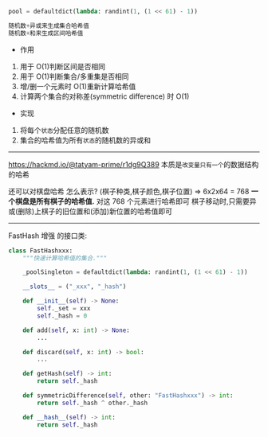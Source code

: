 ```python
pool = defaultdict(lambda: randint(1, (1 << 61) - 1))

随机数+异或来生成集合哈希值
随机数+和来生成区间哈希值
```

- 作用

1. 用于 O(1)判断区间是否相同
2. 用于 O(1)判断集合/多重集是否相同
3. 增/删一个元素时 O(1)重新计算哈希值
4. 计算两个集合的对称差(symmetric difference) 时 O(1)

- 实现

1. 将每个`状态`分配任意的随机数
2. 集合的哈希值为所有`状态`的随机数的异或和

---

https://hackmd.io/@tatyam-prime/r1dg9Q389
本质是`改变量只有一个`的数据结构的哈希

还可以对棋盘哈希
怎么表示?
(棋子种类,棋子颜色,棋子位置) => 6x2x64 = 768
**一个棋盘是所有棋子的哈希值.**
对这 768 个元素进行哈希即可
棋子移动时,只需要异或(删除)上棋子的旧位置和(添加)新位置的哈希值即可

---

FastHash 增强 的接口类:

```python
class FastHashxxx:
    """快速计算哈希值的集合."""

    _poolSingleton = defaultdict(lambda: randint(1, (1 << 61) - 1))

    __slots__ = ("_xxx", "_hash")

    def __init__(self) -> None:
        self._set = xxx
        self._hash = 0

    def add(self, x: int) -> None:
        ...

    def discard(self, x: int) -> bool:
        ...

    def getHash(self) -> int:
        return self._hash

    def symmetricDifference(self, other: "FastHashxxx") -> int:
        return self._hash ^ other._hash

    def __hash__(self) -> int:
        return self._hash
```

